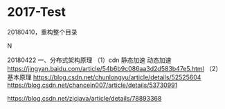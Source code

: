 ﻿# 2017-Test

20180410，重构整个目录




N

20180422
一、分布式架构原理
（1）cdn 静态加速 动态加速
https://jingyan.baidu.com/article/54b6b9c086aa3d2d583b47e5.html
（2）基本原理
https://blog.csdn.net/chunlongyu/article/details/52525604
https://blog.csdn.net/chancein007/article/details/53730991

https://blog.csdn.net/zjcjava/article/details/78893368










